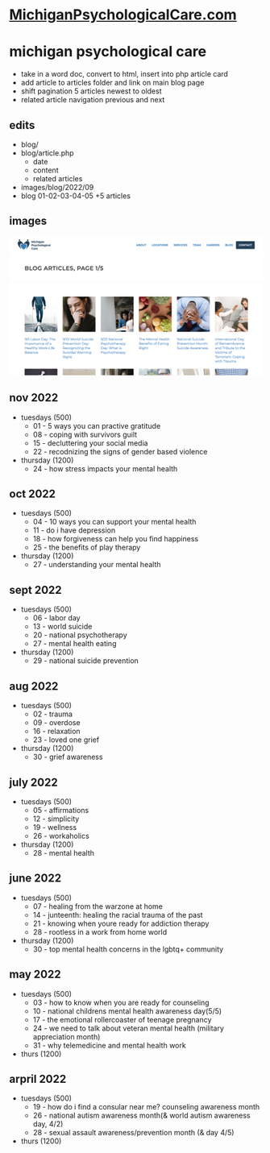 # [MichiganPsychologicalCare.com](https://michiganpsychologicalcare.com/blog.php)

# michigan psychological care
- take in a word doc, convert to html, insert into php article card
- add article to articles folder and link on main blog page
- shift pagination 5 articles newest to oldest
- related article navigation previous and next

## edits
- blog/
- blog/article.php
    - date
    - content
    - related articles
- images/blog/2022/09
- blog 01-02-03-04-05 +5 articles

## images
![screenshot](./screenshot.png)

## nov 2022
- tuesdays (500)
    - 01 - 5 ways you can practive gratitude
    - 08 - coping with survivors guilt
    - 15 - decluttering your social media
    - 22 - recodnizing the signs of gender based violence
- thursday (1200)
    - 24 - how stress impacts your mental health

## oct 2022
- tuesdays (500)
    - 04 - 10 ways you can support your mental health
    - 11 - do i have depression
    - 18 - how forgiveness can help you find happiness
    - 25 - the benefits of play therapy
- thursday (1200)
    - 27 - understanding your mental health

## sept 2022
- tuesdays (500)
    - 06 - labor day
    - 13 - world suicide
    - 20 - national psychotherapy
    - 27 - mental health eating
- thursday (1200)
    - 29 - national suicide prevention

## aug 2022
- tuesdays (500)
    - 02 - trauma
    - 09 - overdose
    - 16 - relaxation
    - 23 - loved one grief
- thursday (1200)
    - 30 - grief awareness

## july 2022
- tuesdays (500)
    - 05 - affirmations
    - 12 - simplicity
    - 19 - wellness
    - 26 - workaholics
- thursday (1200)
    - 28 - mental health


## june 2022
- tuesdays (500)
    - 07 - healing from the warzone at home
    - 14 - junteenth: healing the racial trauma of the past
    - 21 - knowing when youre ready for addiction therapy
    - 28 - rootless in a work from home world
- thursday (1200)
    - 30 - top mental health concerns in the lgbtq+ community


## may 2022
- tuesdays (500)
    - 03 - how to know when you are ready for counseling
    - 10 - national childrens mental health awareness day(5/5)
    - 17 - the emotional rollercoaster of teenage pregnancy
    - 24 - we need to talk about veteran mental health (military appreciation month)
    - 31 - why telemedicine and mental health work
- thurs (1200)

## arpril 2022
- tuesdays (500)
    - 19 - how do i find a consular near me? counseling awareness month
    - 26 - national autism awareness month(& world autism awareness day, 4/2)
    - 28 - sexual assault awareness/prevention month (& day 4/5)
- thurs (1200)

